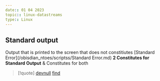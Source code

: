 ```yaml
---
date:: 01 04 2023
topic:: linux-datastreams
type:: Linux
---
```

## Standard output
Output that is printed to the screen that does not constitiutes [Standard Error](/obisdian_ntoes/scriptss/Standard Error.md)
	**2 Constitutes for Standard Output**
	& Constitutes for both
>[!quote] [devnull](/obisdian_ntoes/scriptss/devnull.md) [find](/obisdian_ntoes/notes_obsidian/Linux/commands/find.md) 